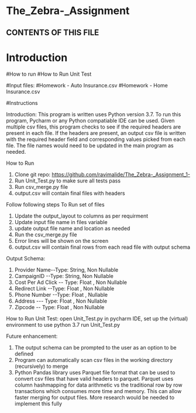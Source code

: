 # The_Zebra-_Assignment


CONTENTS OF THIS FILE
------------------------------------
# Introduction
#How to run
#How to Run Unit Test

#Input files:
#Homework - Auto Insurance.csv
#Homework - Home Insurance.csv

#Instructions



Introduction:
This program is written uses Python version 3.7. To run this program, Pycharm or any Python compatiable IDE can be used.
Given multiple csv files, this program checks to see if the required headers are present in each file. If the headers are present, an output csv file is written with the required header field and corresponding values picked from each file. The file names would need to be updated in the main program as needed.


How to Run 
1. Clone git repo: https://github.com/ravimalide/The_Zebra-_Assignment_1-
2. Run Unit_Test.py to make sure all tests pass
3. Run csv_merge.py file
4. output.csv will contain final files with headers

Follow following steps To Run set of files 
1. Update the output_layout to columns as per requirment 
2. Update input file name in files variable
3. update output file name and location as needed
4. Run the csv_merge.py file 
5. Error lines will be shown on the screen 
6. output.csv will contain final rows from each read file with output schema


Output Schema:

1. Provider Name--Type: String, Non Nullable
2. CampaignID --Type: String, Non Nullable
3. Cost Per Ad Click -- Type: Float , Non Nullable
4. Redirect Link --Type: Float , Non Nullable
5. Phone Number --Type: Float , Nullable
6. Address --- Type: Float , Non Nullable
7. Zipcode -- Type: Float , Non Nullable

How to Run Unit Test:
open Unit_Test.py in pycharm IDE, set up the (virtual) environment to use python 3.7
run Unit_Test.py


Future enhancement:
1. The output schema can be prompted to the user as an option to be defined
2. Program can automatically scan csv files in the working directory (recursively) to merge
3. Python Pandas library uses Parquet file format that can be used to convert csv files that have valid headers to parquet. Parquet uses column hashmapping for data arithmetic vs the traditional row by row transactions which consumes more time and memory. This can allow faster merging for output files. More research would be needed to implement this fully